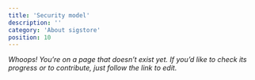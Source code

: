 ```yaml
---
title: 'Security model'
description: ''
category: 'About sigstore'
position: 10
---
```


_Whoops! You’re on a page that doesn’t exist yet.
If you’d like to check its progress or to contribute, just follow the link to edit._
